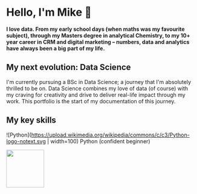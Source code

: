 # Hello, I'm Mike 👋
**I love data. From my early school days (when maths was my favourite subject), through my Masters degree in analytical Chemistry, to my 10+ year career in CRM and digital marketing – numbers, data and analytics have always been a big part of my life.**

## My next evolution: Data Science
I'm currently pursuing a BSc in Data Science; a journey that I'm absolutely thrilled to be on. Data Science combines my love of data (of course) with my craving for creativity and drive to deliver real-life impact through my work. This portfolio is the start of my documentation of this journey.

## My key skills
![Python](https://upload.wikimedia.org/wikipedia/commons/c/c3/Python-logo-notext.svg | width=100) Python (confident beginner)

<img src="[https://your-image-url.type](https://upload.wikimedia.org/wikipedia/commons/c/c3/Python-logo-notext.svg)" width="100">

